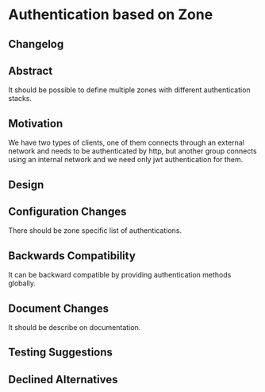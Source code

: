 # Authentication based on Zone

## Changelog

## Abstract

It should be possible to define multiple zones with different authentication stacks.

## Motivation

We have two types of clients, one of them connects through an external network and needs to be authenticated by http,
but another group connects using an internal network and we need only jwt authentication for them.

## Design

## Configuration Changes

There should be zone specific list of authentications.

## Backwards Compatibility

It can be backward compatible by providing authentication methods globally.

## Document Changes

It should be describe on documentation.

## Testing Suggestions

## Declined Alternatives
